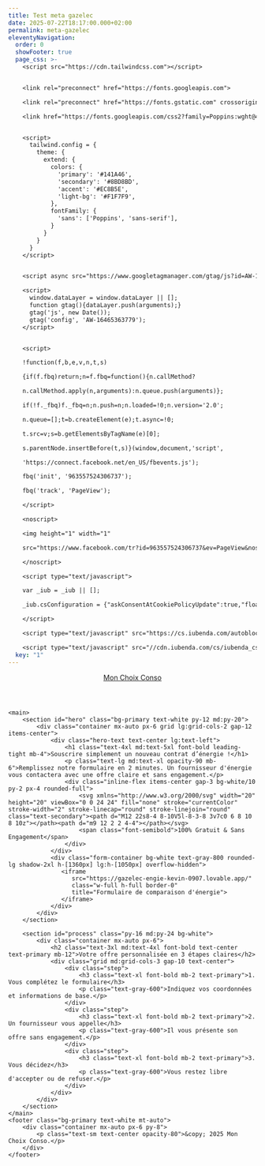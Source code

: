 ```yaml
---
title: Test meta gazelec
date: 2025-07-22T18:17:00.000+02:00
permalink: meta-gazelec
eleventyNavigation:
  order: 0
  showFooter: true
  page_css: >-
    <script src="https://cdn.tailwindcss.com"></script>


    <link rel="preconnect" href="https://fonts.googleapis.com">

    <link rel="preconnect" href="https://fonts.gstatic.com" crossorigin>

    <link href="https://fonts.googleapis.com/css2?family=Poppins:wght@400;600;700&display=swap" rel="stylesheet">


    <script>
      tailwind.config = {
        theme: {
          extend: {
            colors: {
              'primary': '#141A46',
              'secondary': '#8BD8BD',
              'accent': '#EC8B5E',
              'light-bg': '#F1F7F9',
            },
            fontFamily: {
              'sans': ['Poppins', 'sans-serif'],
            }
          }
        }
      }
    </script>


    <script async src="https://www.googletagmanager.com/gtag/js?id=AW-16465363779"></script>

    <script>
      window.dataLayer = window.dataLayer || [];
      function gtag(){dataLayer.push(arguments);}
      gtag('js', new Date());
      gtag('config', 'AW-16465363779');
    </script>


    <script>

    !function(f,b,e,v,n,t,s)

    {if(f.fbq)return;n=f.fbq=function(){n.callMethod?

    n.callMethod.apply(n,arguments):n.queue.push(arguments)};

    if(!f._fbq)f._fbq=n;n.push=n;n.loaded=!0;n.version='2.0';

    n.queue=[];t=b.createElement(e);t.async=!0;

    t.src=v;s=b.getElementsByTagName(e)[0];

    s.parentNode.insertBefore(t,s)}(window,document,'script',

    'https://connect.facebook.net/en_US/fbevents.js');

    fbq('init', '963557524306737');

    fbq('track', 'PageView');

    </script>

    <noscript>

    <img height="1" width="1"

    src="https://www.facebook.com/tr?id=963557524306737&ev=PageView&noscript=1"/>

    </noscript>

    <script type="text/javascript">

    var _iub = _iub || [];

    _iub.csConfiguration = {"askConsentAtCookiePolicyUpdate":true,"floatingPreferencesButtonDisplay":"bottom-right","lang":"fr","perPurposeConsent":true,"siteId":3550954,"whitelabel":false,"cookiePolicyId":41345322,"i18n":{"fr":{"banner":{"title":"Vos données sont protégées.","dynamic":{"body":"Nous ainsi que des tiers sélectionnés utilisons des cookies ou des technologies similaires pour des finalités techniques et, avec votre consentement, pour les finalités « fonctionnalité », « expérience », « mesure » et « marketing » (publicités personnalisées)."}}}},"banner":{"acceptButtonCaptionColor":"#FFFFFF","acceptButtonColor":"#334757","acceptButtonDisplay":true,"backgroundColor":"#F4FBFF","closeButtonDisplay":false,"customizeButtonCaptionColor":"#14213D","customizeButtonColor":"#DCE2E6","customizeButtonDisplay":true,"explicitWithdrawal":true,"listPurposes":true,"position":"bottom","rejectButtonCaptionColor":"#FFFFFF","rejectButtonColor":"#334757","rejectButtonDisplay":true,"theme":"winter-neutral","textColor":"#45423F"}};

    </script>

    <script type="text/javascript" src="https://cs.iubenda.com/autoblocking/3550954.js"></script>

    <script type="text/javascript" src="//cdn.iubenda.com/cs/iubenda_cs.js" charset="UTF-8" async></script>
  key: "1"
---
```

<div class="bg-light-bg font-sans">
    <header class="bg-white shadow-md">
        <div class="container mx-auto px-6 py-4">
            <a href="#" class="text-2xl font-bold text-primary">Mon Choix Conso</a>
        </div>
    </header>

    <main>
        <section id="hero" class="bg-primary text-white py-12 md:py-20">
            <div class="container mx-auto px-6 grid lg:grid-cols-2 gap-12 items-center">
                <div class="hero-text text-center lg:text-left">
                    <h1 class="text-4xl md:text-5xl font-bold leading-tight mb-4">Souscrire simplement un nouveau contrat d’énergie !</h1>
                    <p class="text-lg md:text-xl opacity-90 mb-6">Remplissez notre formulaire en 2 minutes. Un fournisseur d'énergie vous contactera avec une offre claire et sans engagement.</p>
                    <div class="inline-flex items-center gap-3 bg-white/10 py-2 px-4 rounded-full">
                        <svg xmlns="http://www.w3.org/2000/svg" width="20" height="20" viewBox="0 0 24 24" fill="none" stroke="currentColor" stroke-width="2" stroke-linecap="round" stroke-linejoin="round" class="text-secondary"><path d="M12 22s8-4 8-10V5l-8-3-8 3v7c0 6 8 10 8 10z"></path><path d="m9 12 2 2 4-4"></path></svg>
                        <span class="font-semibold">100% Gratuit & Sans Engagement</span>
                    </div>
                </div>
                <div class="form-container bg-white text-gray-800 rounded-lg shadow-2xl h-[1360px] lg:h-[1050px] overflow-hidden">
                   <iframe
                      src="https://gazelec-engie-kevin-0907.lovable.app/"
                      class="w-full h-full border-0"
                      title="Formulaire de comparaison d'énergie">
                   </iframe>
                </div>
            </div>
        </section>

        <section id="process" class="py-16 md:py-24 bg-white">
            <div class="container mx-auto px-6">
                <h2 class="text-3xl md:text-4xl font-bold text-center text-primary mb-12">Votre offre personnalisée en 3 étapes claires</h2>
                <div class="grid md:grid-cols-3 gap-10 text-center">
                    <div class="step">
                        <h3 class="text-xl font-bold mb-2 text-primary">1. Vous complétez le formulaire</h3>
                        <p class="text-gray-600">Indiquez vos coordonnées et informations de base.</p>
                    </div>
                    <div class="step">
                        <h3 class="text-xl font-bold mb-2 text-primary">2. Un fournisseur vous appelle</h3>
                        <p class="text-gray-600">Il vous présente son offre sans engagement.</p>
                    </div>
                    <div class="step">
                        <h3 class="text-xl font-bold mb-2 text-primary">3. Vous décidez</h3>
                        <p class="text-gray-600">Vous restez libre d'accepter ou de refuser.</p>
                    </div>
                </div>
            </div>
        </section>
    </main>
    <footer class="bg-primary text-white mt-auto">
        <div class="container mx-auto px-6 py-8">
            <p class="text-sm text-center opacity-80">&copy; 2025 Mon Choix Conso.</p>
        </div>
    </footer>
</div>
